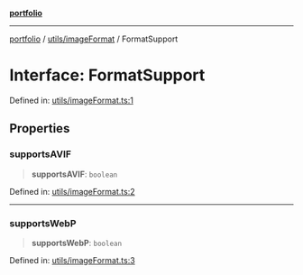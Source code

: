[**portfolio**](../../../README.md)

***

[portfolio](../../../modules.md) / [utils/imageFormat](../README.md) / FormatSupport

# Interface: FormatSupport

Defined in: [utils/imageFormat.ts:1](https://github.com/tnorlund/Portfolio/blob/19172f95f9f8c78f7099c2c700256c388d6d8180/portfolio/utils/imageFormat.ts#L1)

## Properties

### supportsAVIF

> **supportsAVIF**: `boolean`

Defined in: [utils/imageFormat.ts:2](https://github.com/tnorlund/Portfolio/blob/19172f95f9f8c78f7099c2c700256c388d6d8180/portfolio/utils/imageFormat.ts#L2)

***

### supportsWebP

> **supportsWebP**: `boolean`

Defined in: [utils/imageFormat.ts:3](https://github.com/tnorlund/Portfolio/blob/19172f95f9f8c78f7099c2c700256c388d6d8180/portfolio/utils/imageFormat.ts#L3)

